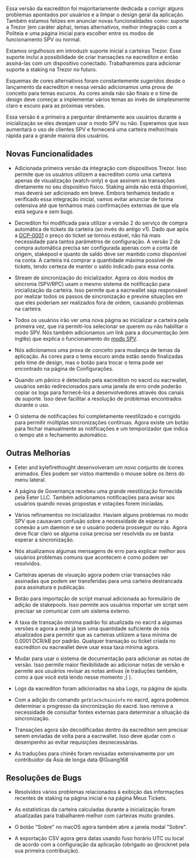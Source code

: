 Essa versão da eacrediton foi majoritariamente dedicada a corrigir alguns
problemas apontados por usuários e a limpar o design geral da aplicação. Também
estamos felizes em anunciar novas funcionalidades como: suporte a Trezor (em
caráter alpha), temas alternativos, melhor integração com a Politeia e uma
página inicial para escolher entre os modos de funcionamento SPV ou normal.

Estamos orgulhosos em introduzir suporte inicial a carteiras Trezor. Esse
suporte inclui a possibilidade de criar transações na eacrediton e então
assiná-las com um dispositivo conectado. Trabalharemos para adicionar suporte a
staking na Trezor no futuro.

Esquemas de cores alternativos foram constantemente sugeridos desde o lançamento
da eacrediton e nessa versão adicionamos uma prova de conceito para temas
escuros. As cores ainda não são finais e o time de design deve começar a
implementar vários temas ao invés de simplesmente claro e escuro para as
próximas versões.

Essa versão é a primeira a perguntar diretamente aos usuários durante a
inicialização se eles desejam usar o modo SPV ou não. Esperamos que isso
aumentará o uso de clientes SPV e fornecerá uma carteira melhor/mais rápida para
a grande maioria dos usuários.

## Novas Funcionalidades

- Adicionada primeira versão da integração com dispositivos Trezor. Isso permite
  que os usuários utilizem a eacrediton como uma carteira apenas de visualização
  (watch-only) e que assinem as transações diretamente no seu dispositivo
  físico. Staking ainda não está disponível, mas deverá ser adicionado em breve.
  Embora tenhamos testado e verificado essa integração inicial, vamos evitar
  anunciar de forma ostensiva até que tenhamos mais confirmações externas de que
  ela está segura e sem bugs.

- Decrediton foi modificada para utilizar a versão 2 do serviço de compra
  automática de tickets da carteira (ao invés do antigo v1). Dado que após a
  [DCP-0001](https://github.com/Eacred/dcps/blob/master/dcp-0001/dcp-0001.mediawiki)
  o preço do ticket se tornou estável, não há mais necessidade para tantos
  parâmetros de configuração. A versão 2 da compra automática precisa ser
  configurada apenas com a conta de origem, stakepool e quanto de saldo deve ser
  mantido como disponível na conta. A carteira irá comprar a quantidade máxima
  possível de tickets, tendo certeza de manter o saldo indicado para essa conta.

- Stream de sincronização do inicializador. Agora os dois modos de sincronia
  (SPV/RPC) usam o mesmo sistema de notificação para inicialização da carteira.
  Isso permite que a eacrwallet seja responsável por realizar todos os passos de
  sincronização e previne situações em que eles poderiam ser realizados fora de
  ordem, causando problemas na carteira.

- Todos os usuários irão ver uma nova página ao inicializar a carteira pela
  primeira vez, que irá permiti-los selecionar se querem ou não habilitar o modo
  SPV. Nós também adicionamos um link para a documentação (em inglês) que
  explica o funcionamento do [modo SPV](https://docs.eacred.org/wallets/spv).

- Nós adicionamos uma prova de conceito para mudança de temas da aplicação. As
  cores para o tema escuro ainda estão sendo finalizadas pelo time de design,
  mas o botão para trocar o tema pode ser encontrado na página de Configurações.

- Quando um pânico é detectado pela eacrediton no eacrd ou eacrwallet, usuários
  serão redirecionados para uma janela de erro onde poderão copiar os logs para
  fornecê-los a desenvolvedores através dos canais de suporte. Isso deve
  facilitar a resolução de problemas encontrados durante o uso.

- O sistema de notificações foi completamente reestilizado e corrigido para
  permitir múltiplas sincronizações contínuas. Agora existe um botão para fechar
  manualmente as notificações e um temporizador que indica o tempo até o
  fechamento automático.

## Outras Melhorias

- Eeter and kylefirethought desenvolveram um novo conjunto de ícones animados.
  Eles podem ser vistos mantendo o mouse sobre os itens do menu lateral.


- A página de Governança recebeu uma grande reestilização fornecida pela Eeter
  LLC. Também adicionamos notificações para avisar aos usuários quando novas
  propostas e votações forem iniciadas.

- Vários refinamentos no inicializador. Haviam alguns problemas no modo SPV que
  causavam confusão sobre a necessidade de esperar a conexão a um daemon e se o
  usuário poderia prosseguir ou não. Agora deve ficar claro se alguma coisa
  precisa ser resolvida ou se basta esperar a sincronização.

- Nós atualizamos algumas mensagens de erro para explicar melhor aos usuários
  problemas comuns que acontecem e como podem ser resolvidos.

- Carteiras apenas de visuação agora podem criar transações não assinadas que
  podem ser transferidas para uma carteira destrancada para assinatura e
  publicação.

- Botão para importação de script manual adicionada ao formulário de adição de
  stakepools. Isso permite aos usuários importar um script sem precisar se
  comunicar com um sistema externo.

- A taxa de transação mínima padrão foi atualizada no eacrd a algumas versões e
  agora a rede já tem uma quantidade suficiente de nós atualizados para permitir
  que as carteiras utilizem a taxa mínima de 0.0001 DCR/kB por padrão. Qualquer
  transação ou ticket criada no eacrediton ou eacrwallet deve usar essa taxa
  mínima agora.

- Mudar para usar o sistema de documentação para adicionar as notas de versão.
  Isso permite maior flexibilidade ao adicionar notas de versão e permite aos
  usuários revisar as notas antivas (e traduções também, como a que você está
  lendo nesse momento ;) ).

- Logs da eacrediton foram adicionadas na aba Logs, na página de ajuda.

- Com a adição do comando `getblockchaininfo` no eacrd, agora podemos determinar
  o progresso da sincronização do eacrd. Isso remove a necessidade de consultar
  fontes externas para determinar a situação da sincronização.

- Transações agora são decodificadas dentro da eacrediton sem precisar serem
  enviadas de volta para a eacrwallet. Isso deve ajudar com o desempenho ao
  evitar requisições desnecessárias.

- As traduções para chinês foram revisadas extensivamente por um contribuidor da
  Ásia de longa data @Guang168

## Resoluções de Bugs

- Resolvidos vários problemas relacionados à exibição das informações recentes
  de staking na página inicial e na página Meus Tickets.

- As estatísticas da carteira calculadas durante a inicialização foram
  atualizadas para trabalharem melhor com carteiras muito grandes.

- O botão "Sobre" no macOS agora também abre a janela modal "Sobre".

- A exportação CSV agora gera datas usando fuso horário UTC ou local de acordo
  com a configuração da aplicação (obrigado ao @rocknet pela sua primeira
  contribuição).
